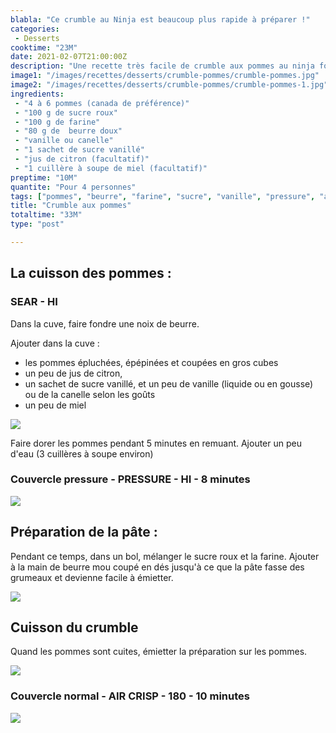 ```yaml
---
blabla: "Ce crumble au Ninja est beaucoup plus rapide à préparer !"
categories:
 - Desserts
cooktime: "23M"
date: 2021-02-07T21:00:00Z
description: "Une recette très facile de crumble aux pommes au ninja foodi"
image1: "/images/recettes/desserts/crumble-pommes/crumble-pommes.jpg"
image2: "/images/recettes/desserts/crumble-pommes/crumble-pommes-1.jpg"
ingredients: 
 - "4 à 6 pommes (canada de préférence)"
 - "100 g de sucre roux"
 - "100 g de farine"
 - "80 g de  beurre doux"
 - "vanille ou canelle"
 - "1 sachet de sucre vanillé"
 - "jus de citron (facultatif)"
 - "1 cuillère à soupe de miel (facultatif)"
preptime: "10M"
quantite: "Pour 4 personnes"
tags: ["pommes", "beurre", "farine", "sucre", "vanille", "pressure", "air crisp"]
title: "Crumble aux pommes"
totaltime: "33M"
type: "post"

---
```

## La cuisson des pommes :

### SEAR - HI 

Dans la cuve, faire fondre une noix de beurre.

Ajouter dans la cuve :

* les pommes épluchées, épépinées et coupées en gros cubes 
* un peu de jus de citron, 
* un sachet de sucre vanillé, et un peu de vanille (liquide ou en gousse) ou de la canelle selon les goûts
* un peu de miel 

![](/images/recettes/desserts/crumble-pommes/crumble-pommes-2.jpg)

Faire dorer les pommes pendant 5 minutes en remuant.
Ajouter un peu d'eau (3 cuillères à soupe environ)

### Couvercle pressure - PRESSURE - HI - 8 minutes

![](/images/recettes/desserts/crumble-pommes/crumble-pommes-4.jpg)

## Préparation de la pâte :

Pendant ce temps, dans un bol, mélanger le sucre roux et la farine.
Ajouter à la main de beurre mou coupé en dés jusqu'à ce que la pâte fasse des grumeaux et devienne facile à émietter.

![](/images/recettes/desserts/crumble-pommes/crumble-pommes-3.jpg)

## Cuisson du crumble

Quand les pommes sont cuites, émietter la préparation sur les pommes.

![](/images/recettes/desserts/crumble-pommes/crumble-pommes-5.jpg)

### Couvercle normal - AIR CRISP - 180 - 10 minutes

![](/images/recettes/desserts/crumble-pommes/crumble-pommes-6.jpg)